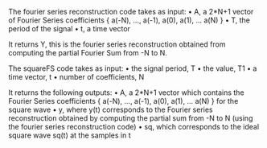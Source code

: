 The fourier series reconstruction code takes as input:
• A, a 2*N+1 vector of Fourier Series coefficients { a(-N), ..., a(-1), a(0), a(1), ... a(N) }
• T, the period of the signal
• t, a time vector

It returns Y, this is the fourier series reconstruction obtained from computing the partial Fourier Sum
from -N to N.

The squareFS code takes as input:
• the signal period, T
• the value, T1
• a time vector, t
• number of coefficients, N

It returns the following outputs:
• A, a 2*N+1 vector which contains the Fourier Series coefficients { a(-N), ..., a(-1), a(0), a(1), ...
a(N) } for the square wave
• y, where y(t) corresponds to the Fourier series reconstruction obtained by computing the
partial sum from -N to N (using the fourier series reconstruction code)
• sq, which corresponds to the ideal square wave sq(t) at the samples in t
